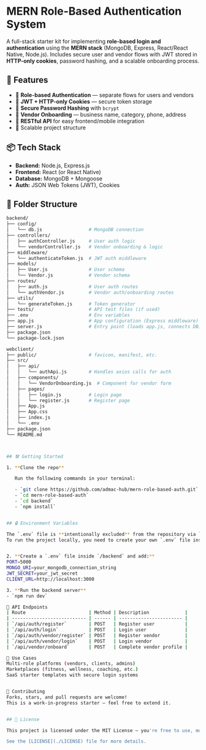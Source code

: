 # MERN Role-Based Authentication System

A full-stack starter kit for implementing **role-based login and authentication** using the **MERN stack** (MongoDB, Express, React/React Native, Node.js). Includes secure user and vendor flows with JWT stored in **HTTP-only cookies**, password hashing, and a scalable onboarding process.

## 🚀 Features

- 🔐 **Role-based Authentication** — separate flows for users and vendors  
- 🍪 **JWT + HTTP-only Cookies** — secure token storage  
- 🔑 **Secure Password Hashing** with `bcrypt`  
- 🧾 **Vendor Onboarding** — business name, category, phone, address  
- 🧪 **RESTful API** for easy frontend/mobile integration  
- 🧱 Scalable project structure  

## 📦 Tech Stack

- **Backend:** Node.js, Express.js  
- **Frontend:** React (or React Native)  
- **Database:** MongoDB + Mongoose  
- **Auth:** JSON Web Tokens (JWT), Cookies  

## 📁 Folder Structure

```bash
backend/
├── config/
│   └── db.js                 # MongoDB connection
├── controllers/
│   ├── authController.js     # User auth logic
│   └── vendorController.js   # Vendor onboarding & logic
├── middleware/
│   └── authenticateToken.js  # JWT auth middleware
├── models/
│   ├── User.js               # User schema
│   └── Vendor.js             # Vendor schema
├── routes/
│   ├── auth.js               # User auth routes
│   └── authVendor.js         # Vendor auth/onboarding routes
├── utils/
│   └── generateToken.js      # Token generator
├── tests/                    # API test files (if used)
├── .env                      # Env variables
├── app.js                    # App configuration (Express middleware)
├── server.js                 # Entry point (loads app.js, connects DB)
├── package.json
└── package-lock.json

webclient/
├── public/                   # favicon, manifest, etc.
├── src/
│   ├── api/
│   │   └── authApi.js        # Handles axios calls for auth
│   ├── components/
│   │   └── VendorOnboarding.js  # Component for vendor form
│   ├── pages/
│   │   ├── login.js          # Login page
│   │   └── register.js       # Register page
│   ├── App.js
│   ├── App.css
│   ├── index.js
│   └── .env
├── package.json
└── README.md



## 🛠️ Getting Started

1. **Clone the repo**

   Run the following commands in your terminal:

   - `git clone https://github.com/admac-hub/mern-role-based-auth.git`
   - `cd mern-role-based-auth`
   - `cd backend`
   - `npm install`


## 🔒 Environment Variables

The `.env` file is **intentionally excluded** from the repository via `.gitignore` to protect sensitive credentials like database URIs and JWT secrets.
To run the project locally, you need to create your own `.env` file inside the `/backend` folder.


2. **Create a `.env` file inside `/backend` and add:**
PORT=5000
MONGO_URI=your_mongodb_connection_string
JWT_SECRET=your_jwt_secret
CLIENT_URL=http://localhost:3000

3. **Run the backend server**
- `npm run dev`

🧪 API Endpoints
| Route                       | Method | Description             |
| --------------------------- | ------ | ----------------------- |
| `/api/auth/register`        | POST   | Register user           |
| `/api/auth/login`           | POST   | Login user              |
| `/api/auth/vendor/register` | POST   | Register vendor         |
| `/api/auth/vendor/login`    | POST   | Login vendor            |
| `/api/vendor/onboard`       | POST   | Complete vendor profile |

🌱 Use Cases
Multi-role platforms (vendors, clients, admins)
Marketplaces (fitness, wellness, coaching, etc.)
SaaS starter templates with secure login systems


🤝 Contributing
Forks, stars, and pull requests are welcome!
This is a work-in-progress starter — feel free to extend it.


## 📄 License

This project is licensed under the MIT License — you're free to use, modify, and distribute it, both privately and commercially. Just keep the original copyright.

See the [LICENSE](./LICENSE) file for more details.

